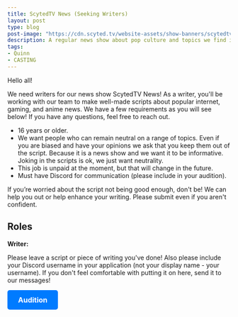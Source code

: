 ```yaml
---
title: ScytedTV News (Seeking Writers)
layout: post
type: blog
post-image: "https://cdn.scyted.tv/website-assets/show-banners/scytedtv-news.jpg"
description: A regular news show about pop culture and topics we find interesting!
tags:
- Quinn
- CASTING
---
```


Hello all!

We need writers for our news show ScytedTV News! As a writer, you'll be working with our team to make well-made scripts about popular internet, gaming, and anime news. We have a few requirements as you will see below! If you have any questions, feel free to reach out.

- 16 years or older.
- We want people who can remain neutral on a range of topics. Even if you are biased and have your opinions we ask that you keep them out of the script. Because it is a news show and we want it to be informative. Joking in the scripts is ok, we just want neutrality.
- This job is unpaid at the moment, but that will change in the future.
- Must have Discord for communication (please include in your audition).

If you’re worried about the script not being good enough, don't be! We can help you out or help enhance your writing. Please submit even if you aren't confident.

## Roles

**Writer:**

Please leave a script or piece of writing you've done! Also please include your Discord username in your application (not your display name - your username). If you don't feel comfortable with putting it on here, send it to our messages!

<body>

<style>
        .btn {
            display: inline-block;
            padding: 12px 24px;
            font-size: 16px;
            font-weight: bold;
            color: #fff;
            background-color: #007BFF;
            border: none;
            border-radius: 5px;
            text-align: center;
            text-decoration: none;
            transition: background-color 0.3s ease;
        }
        .btn:hover {
            background-color: #0056b3;
        }
    </style>

<a href="https://www.castingcall.club/projects/scytedtv-news-seeking-writers" class="btn">Audition</a>

</body>